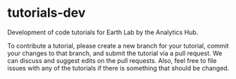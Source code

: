 # tutorials-dev

Development of code tutorials for Earth Lab by the Analytics Hub. 

To contribute a tutorial, please create a new branch for your tutorial, commit your changes to that branch, and submit the tutorial via a pull request. We can discuss and suggest edits on the pull requests. Also, feel free to file issues with any of the tutorials if there is something that should be changed. 
